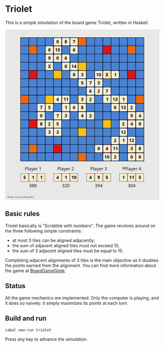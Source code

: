 # Triolet

This is a simple simulation of the board game Triolet, written in Haskell.

![Game screenshot](screenshot.png)

## Basic rules

Triolet basically is "Scrabble with numbers".
The game revolves around on the three following simple constraints:

- at most 3 tiles can be aligned adjacently;
- the sum of adjacent aligned tiles must not exceed 15;
- the sum of 3 adjacent aligned tiles must be equal to 15.

Completing adjacent alignments of 3 tiles is the main objective as it doubles the points earned from the alignment.
You can find more information about the game at [BoardGameGeek](https://boardgamegeek.com/boardgame/13103/triolet).

## Status

All the game mechanics are implemented.
Only the computer is playing, and it does so naively: it simply maximizes its points at each turn.

## Build and run

```
cabal new-run triolet
```

Press any key to advance the simulation.
